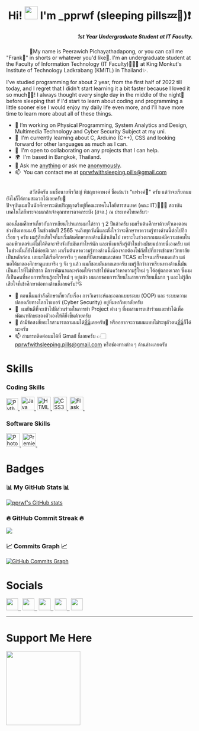 <h1 align="center">Hi! <img src="https://media.giphy.com/media/hvRJCLFzcasrR4ia7z/giphy.gif" width="35"> I'm _pprwf (sleeping pills💤💊)❗</h1>
<h5 align="right">1st Year Undergraduate Student at IT Faculty.</h5>

&nbsp;&nbsp;&nbsp;&nbsp;&nbsp;&nbsp;&nbsp;&nbsp;&nbsp;&nbsp;&nbsp;&nbsp;&nbsp;&nbsp;&nbsp;
💫My name is Peerawich Pichayathadapong, or you can call me "Frank🦈" in shorts or whatever you'd like🦭.
I'm an undergraduate student at the Faculty of Information Technology (IT Faculty)🧑🏻‍💻 at King Monkut's Institute of Technology Ladkrabang (KMITL) in Thailand✨.

I've studied programming for about 2 year, from the first half of 2022 till today, and I regret that 
I didn't start learning it a bit faster because I loved it so much💖💘!
I always thought every single day in the middle of the night🌃 before sleeping that if I'd start to learn about coding and programming a little sooner else 
I would enjoy my daily life even more, and I'll have more time to learn more about all of these things.


*   🔭  I’m working on Physical Programming, System Analytics and Design, Multimedia Technology and Cyber Security Subject at my uni.
*   🧠  I'm currently learning about C, Arduino (C++), CSS and looking forward for other languages as much as I can.
*   🤝  I'm open to collaborating on any projects that I can help.
*   🌍  I'm based in Bangkok, Thailand.
*   💬  Ask me [anything](https://ask.fm/askingpills) or ask me [anonymously](ngl.link/_pprwf12228).
*   📫  You can contact me at [pprwfwithsleeping.pills@gmail.com](mailto:pprwfwithsleeping.pills@gmail.com)

##

&nbsp;&nbsp;&nbsp;&nbsp;&nbsp;&nbsp;&nbsp;&nbsp;&nbsp;&nbsp;&nbsp;&nbsp;&nbsp;&nbsp;&nbsp;
สวัสดีครับ ผมชื่อนายพีรวิชญ์ พิชญธาดาพงศ์ ชื่อเล่นว่า "แฟรงค์🦈" ครับ แต่ว่าจะเรียกผมยังไงก็ได้ตามสะดวกได้เลยครับ🙂<br>
ปัจจุบันผมเป็นนักศึกษาระดับปริญญาตรีอยู่ที่คณะเทคโนโลยีสารสนเทศ (คณะ IT)🧑🏻‍💻 สถาบันเทคโนโลยีพระจอมเกล้าเจ้าคุณทหารลาดกระบัง (สจล.) ณ ประเทศไทยครับ✨

ตอนนี้ผมศึกษาเกี่ยวกับการเขียนโปรแกรมมาได้ราว ๆ 2 ปีแล้วครับ ผมเริ่มต้นศึกษาด้วยตัวเองตอนช่วงปิดเทอมม.6 ในช่วงต้นปี 2565 จนถึงทุกวันนี้และตั้งใจว่าจะศึกษาหาความรู้ทางด้านนี้ต่อไปอีกเรื่อย ๆ ครับ
ผมรู้สึกเสียใจที่มาเริ่มต้นศึกษาทางด้านนี้ช้าเกินไป เพราะในช่วงแรกผมแค่มีความชอบในคอมพิวเตอร์แต่ไม่ได้คิดจะจริงจังกับมันเท่าไหร่นัก และเพิ่งมาเริ่มรู้ตัวในช่วงมัธยมปลายนี่เองครับ แต่ในช่วงนั้นก็ยังไม่ค่อยมีเวลา
มาเริ่มต้นหาความรู้ทางด้านนี้เนื่องจากต้องโฟกัสไปที่การเข้ามหาวิทยาลัยเป็นหลักก่อน เลยมาได้เริ่มศึกษาจริง ๆ ตอนที่ปิดเทอมและสอบ TCAS อะไรจนเสร็จหมดแล้ว แต่พอได้มาลองศึกษาดูแบบจริง ๆ จัง ๆ แล้ว
ผมก็ชอบมันมากเลยครับ ผมรู้สึกว่าการเรียนทางด้านนี้มันเป็นอะไรที่ไม่ซ้ำซาก มีการพัฒนาและพร้อมให้เราเข้าไปค้นคว้าหาความรู้ใหม่ ๆ ได้อยู่ตลอดเวลา ซึ่งผมก็เป็นคนที่ชอบการเรียนรู้อะไรใหม่ ๆ อยู่แล้ว 
ผมเลยชอบการเรียนในสายการเรียนนี้มาก ๆ และไม่รู้สึกเสียใจที่เข้าศึกษาต่อทางด้านนี้เลยครับ!💘

*   🔭  ตอนนี้ผมกำลังศึกษาเกี่ยวกับเรื่อง การวิเคราะห์และออกแบบระบบ (OOP) และ ระบบความปลอดภัยทางโลกไซเบอร์ (Cyber Security) อยู่ที่มหาวิทยาลัยครับ
*   🤝  ผมยินดีที่จะเข้าไปมีส่วนร่วมในการทำ Project ต่าง ๆ ที่ผมสามารถเข้าร่วมและทำได้เพื่อพัฒนาทักษะของตัวเองให้ดียิ่งขึ้นด้วยครับ
*   💬  ถ้ามีข้อสงสัยอะไรสามารถถามผมได้[ที่นี่](https://ask.fm/askingpills)เลยครับ🙂 หรืออยากจะถามผมแบบไม่ระบุตัวตน[ที่นี่](ngl.link/_pprwf12228)ก็ได้นะครับ
*   📫  สามารถติดต่อผมได้ที่ Gmail นี้เลยครับ 👉🏻 [pprwfwithsleeping.pills@gmail.com](mailto:pprwfwithsleeping.pills@gmail.com) หรือช่องทางต่าง ๆ ด้านล่างเลยครับ

# Skills 
### Coding Skills
<p align="left">
<a href="https://www.python.org/" target="_blank" rel="noreferrer"><img src="https://raw.githubusercontent.com/danielcranney/readme-generator/main/public/icons/skills/python-colored.svg" width="32" height="32" alt="Python" />&nbsp;</a>
<a href="https://www.oracle.com/java/" target="_blank" rel="noreferrer"><img src="https://raw.githubusercontent.com/danielcranney/readme-generator/main/public/icons/skills/java-colored.svg" width="36" height="36" alt="Java" />&nbsp;</a>
<a href="https://developer.mozilla.org/en-US/docs/Glossary/HTML5" target="_blank" rel="noreferrer"><img src="https://raw.githubusercontent.com/danielcranney/readme-generator/main/public/icons/skills/html5-colored.svg" width="36" height="36" alt="HTML5" />&nbsp;</a>
<a href="https://www.w3.org/TR/CSS/#css" target="_blank" rel="noreferrer"><img src="https://raw.githubusercontent.com/danielcranney/readme-generator/main/public/icons/skills/css3-colored.svg" width="36" height="36" alt="CSS3" />&nbsp;</a>
<a href="https://flask.palletsprojects.com/en/2.0.x/" target="_blank" rel="noreferrer"><img src="https://raw.githubusercontent.com/danielcranney/readme-generator/main/public/icons/skills/flask-colored-dark.svg" width="36" height="36" alt="Flask" />&nbsp;</a>
</p>

### Software Skills
<p align="left">
<a href="https://www.adobe.com/uk/products/photoshop.html" target="_blank" rel="noreferrer"><img src="https://www.adobe.com/content/dam/cc/us/en/creativecloud/max2020/mnemonics/photoshop.svg" width="36" height="36" alt="Photoshop" />&nbsp;</a>
<a href="https://www.adobe.com/uk/products/premiere.html" target="_blank" rel="noreferrer"><img src="https://www.adobe.com/content/dam/cc/icons/premiere.svg" width="36" height="36" alt="Premiere Pro" />&nbsp;</a>
</p>

# Badges
### 📊 My GitHub Stats 📊

<a href="http://www.github.com/pprwf"><img src="https://github-readme-stats.vercel.app/api?username=pprwf&show_icons=true&hide=prs,issues,&count_private=true&title_color=0891b2&text_color=ffffff&icon_color=0891b2&bg_color=1c1917&hide_border=true&show_icons=true" alt="pprwf's GitHub stats" /></a>

### 🔥 GitHub Commit Streak 🔥

<a href="http://www.github.com/pprwf"><img src="https://github-readme-streak-stats.herokuapp.com/?user=pprwf&stroke=ffffff&background=1c1917&ring=0891b2&fire=0891b2&currStreakNum=ffffff&currStreakLabel=0891b2&sideNums=ffffff&sideLabels=ffffff&dates=ffffff&hide_border=true" /></a>

### 📈 Commits Graph 📈

<a href="http://www.github.com/pprwf"><img src="https://github-readme-activity-graph.cyclic.app/graph?username=pprwf&bg_color=1c1917&color=ffffff&line=0891b2&point=ffffff&area_color=1c1917&area=true&hide_border=true&custom_title=GitHub%20Commits%20Graph" alt="GitHub Commits Graph" /></a>

# Socials
<p align="left">
<a href="https://www.github.com/pprwf" target="_blank" rel="noreferrer"><img src="https://raw.githubusercontent.com/danielcranney/readme-generator/main/public/icons/socials/github-dark.svg" width="32" height="32" />&nbsp;&nbsp;</a>
<a href="http://www.instagram.com/_pprwf" target="_blank" rel="noreferrer"><img src="https://raw.githubusercontent.com/danielcranney/readme-generator/main/public/icons/socials/instagram.svg" width="32" height="32" />&nbsp;&nbsp;</a>
<a href="https://www.facebook.com/FrankPeerawichPichayathadapong" target="_blank" rel="noreferrer"><img src="https://raw.githubusercontent.com/danielcranney/readme-generator/main/public/icons/socials/facebook.svg" width="32" height="32" />&nbsp;&nbsp;</a>
<a href="https://www.twitter.com/relaxed_pills" target="_blank" rel="noreferrer"><img src="https://raw.githubusercontent.com/danielcranney/readme-generator/main/public/icons/socials/twitter.svg" width="32" height="32" />&nbsp;&nbsp;</a>
<a href="https://www.twitch.tv/pprwf_" target="_blank" rel="noreferrer"><img src="https://raw.githubusercontent.com/danielcranney/readme-generator/main/public/icons/socials/twitch.svg" width="32" height="32" /></a>&nbsp;&nbsp;
</p>

----------

# Support Me Here
<a href="https://www.buymeacoffee.com/pprwf"><img src="https://cdn.buymeacoffee.com/buttons/v2/default-yellow.png" width="200" /></a>
